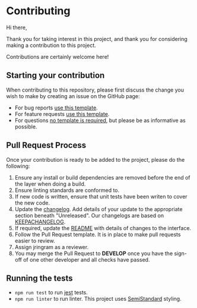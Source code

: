 # Contributing
Hi there,

Thank you for taking interest in this project, and thank you for considering making a contribution to this project.

Contributions are certainly welcome here!

## Starting your contribution
When contributing to this repository, please first discuss the change you wish to make by creating an issue on the GitHub page:
* For bug reports [use this template](https://github.com/JRIngram/maze-gen/issues/new?assignees=JRIngram&labels=bug&template=bug_report.md&title=).
* For feature requests [use this template](https://github.com/JRIngram/maze-gen/issues/new?assignees=JRIngram&labels=enhancement&template=feature_request.md&title=).
* For questions [no template is required](https://github.com/JRIngram/maze-gen/issues/new?assignees=JRIngram&labels=question), but please be as informative as possible.

## Pull Request Process
Once your contribution is ready to be added to the project, please do the following:
1. Ensure any install or build dependencies are removed before the end of the layer when doing a 
   build.
2. Ensure linting standards are conformed to.
3. If new code is written, ensure that unit tests have been writen to cover the new code.
4. Update the [changelog](CHANGELOG.md). Add details of your update to the appropriate section beneath "Unreleased". Our changelogs are based on [KEEPACHANGELOG](https://keepachangelog.com/en/1.0.0/).
5. If required, update the [README](README.md) with details of changes to the interface.
6. Follow the Pull Request template. It is in place to make pull requests easier to review.
7. Assign jringram as a reviewer.
8. You may merge the Pull Request to **DEVELOP**  once you have the sign-off of one other developer and all checks have passed.

## Running the tests
* `npm run test` to run [jest](https://jestjs.io/) tests.
* `npm run linter` to run linter. This project uses [SemiStandard](https://github.com/standard/semistandard) styling.